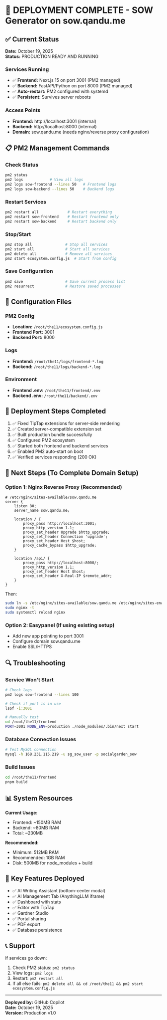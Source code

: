 # 🎉 DEPLOYMENT COMPLETE - SOW Generator on sow.qandu.me

## ✅ Current Status

**Date:** October 19, 2025  
**Status:** PRODUCTION READY AND RUNNING

### Services Running
- ✅ **Frontend:** Next.js 15 on port 3001 (PM2 managed)
- ✅ **Backend:** FastAPI/Python on port 8000 (PM2 managed)
- ✅ **Auto-restart:** PM2 configured with systemd
- ✅ **Persistent:** Survives server reboots

### Access Points
- **Frontend:** http://localhost:3001 (internal)
- **Backend:** http://localhost:8000 (internal)
- **Domain:** sow.qandu.me (needs nginx/reverse proxy configuration)

## 📋 PM2 Management Commands

### Check Status
```bash
pm2 status
pm2 logs            # View all logs
pm2 logs sow-frontend --lines 50   # Frontend logs
pm2 logs sow-backend --lines 50    # Backend logs
```

### Restart Services
```bash
pm2 restart all             # Restart everything
pm2 restart sow-frontend    # Restart frontend only
pm2 restart sow-backend     # Restart backend only
```

### Stop/Start
```bash
pm2 stop all               # Stop all services
pm2 start all              # Start all services
pm2 delete all             # Remove all services
pm2 start ecosystem.config.js  # Start from config
```

### Save Configuration
```bash
pm2 save                   # Save current process list
pm2 resurrect              # Restore saved processes
```

## 🔧 Configuration Files

### PM2 Config
- **Location:** `/root/the11/ecosystem.config.js`
- **Frontend Port:** 3001
- **Backend Port:** 8000

### Logs
- **Frontend:** `/root/the11/logs/frontend-*.log`
- **Backend:** `/root/the11/logs/backend-*.log`

### Environment
- **Frontend .env:** `/root/the11/frontend/.env`
- **Backend .env:** `/root/the11/backend/.env`

## 🚀 Deployment Steps Completed

1. ✅ Fixed TipTap extensions for server-side rendering
2. ✅ Created server-compatible extension set
3. ✅ Built production bundle successfully
4. ✅ Configured PM2 ecosystem
5. ✅ Started both frontend and backend services
6. ✅ Enabled PM2 auto-start on boot
7. ✅ Verified services responding (200 OK)

## 📝 Next Steps (To Complete Domain Setup)

### Option 1: Nginx Reverse Proxy (Recommended)
```nginx
# /etc/nginx/sites-available/sow.qandu.me
server {
    listen 80;
    server_name sow.qandu.me;

    location / {
        proxy_pass http://localhost:3001;
        proxy_http_version 1.1;
        proxy_set_header Upgrade $http_upgrade;
        proxy_set_header Connection 'upgrade';
        proxy_set_header Host $host;
        proxy_cache_bypass $http_upgrade;
    }

    location /api/ {
        proxy_pass http://localhost:8000/;
        proxy_http_version 1.1;
        proxy_set_header Host $host;
        proxy_set_header X-Real-IP $remote_addr;
    }
}
```

Then:
```bash
sudo ln -s /etc/nginx/sites-available/sow.qandu.me /etc/nginx/sites-enabled/
sudo nginx -t
sudo systemctl reload nginx
```

### Option 2: Easypanel (If using existing setup)
- Add new app pointing to port 3001
- Configure domain sow.qandu.me
- Enable SSL/HTTPS

## 🔍 Troubleshooting

### Service Won't Start
```bash
# Check logs
pm2 logs sow-frontend --lines 100

# Check if port is in use
lsof -i:3001

# Manually test
cd /root/the11/frontend
PORT=3001 NODE_ENV=production ./node_modules/.bin/next start
```

### Database Connection Issues
```bash
# Test MySQL connection
mysql -h 168.231.115.219 -u sg_sow_user -p socialgarden_sow
```

### Build Issues
```bash
cd /root/the11/frontend
pnpm build
```

## 📊 System Resources

**Current Usage:**
- Frontend: ~150MB RAM
- Backend: ~80MB RAM
- Total: ~230MB

**Recommended:**
- Minimum: 512MB RAM
- Recommended: 1GB RAM
- Disk: 500MB for node_modules + build

## 🎯 Key Features Deployed

- ✅ AI Writing Assistant (bottom-center modal)
- ✅ AI Management Tab (AnythingLLM iframe)
- ✅ Dashboard with stats
- ✅ Editor with TipTap
- ✅ Gardner Studio
- ✅ Portal sharing
- ✅ PDF export
- ✅ Database persistence

## 📞 Support

If services go down:
1. Check PM2 status: `pm2 status`
2. View logs: `pm2 logs`
3. Restart: `pm2 restart all`
4. If all else fails: `pm2 delete all && cd /root/the11 && pm2 start ecosystem.config.js`

---

**Deployed by:** GitHub Copilot  
**Date:** October 19, 2025  
**Version:** Production v1.0
